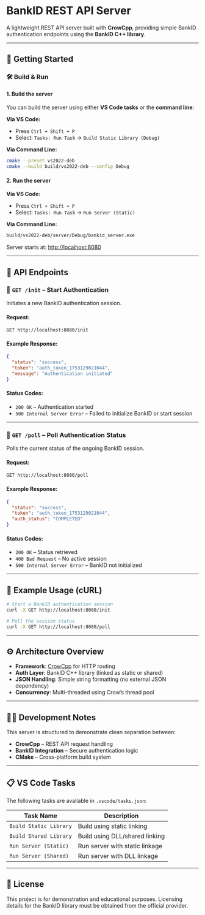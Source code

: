 # BankID REST API Server

A lightweight REST API server built with **CrowCpp**, providing simple BankID authentication endpoints using the **BankID C++ library**.

---

## 🚀 Getting Started

### 🛠 Build & Run

#### 1. **Build the server**

You can build the server using either **VS Code tasks** or the **command line**:

**Via VS Code:**
- Press `Ctrl + Shift + P`
- Select: `Tasks: Run Task` → `Build Static Library (Debug)`

**Via Command Line:**
```bash
cmake --preset vs2022-deb
cmake --build build/vs2022-deb --config Debug
```

#### 2. **Run the server**

**Via VS Code:**
- Press `Ctrl + Shift + P`
- Select: `Tasks: Run Task` → `Run Server (Static)`

**Via Command Line:**
```bash
build/vs2022-deb/server/Debug/bankid_server.exe
```

Server starts at: [http://localhost:8080](http://localhost:8080)

---

## 📡 API Endpoints

### 🔹 `GET /init` – Start Authentication

Initiates a new BankID authentication session.

#### Request:
```
GET http://localhost:8080/init
```

#### Example Response:
```json
{
  "status": "success",
  "token": "auth_token_1753129021044",
  "message": "Authentication initiated"
}
```

#### Status Codes:
- `200 OK` – Authentication started
- `500 Internal Server Error` – Failed to initialize BankID or start session

---

### 🔹 `GET /poll` – Poll Authentication Status

Polls the current status of the ongoing BankID session.

#### Request:
```
GET http://localhost:8080/poll
```

#### Example Response:
```json
{
  "status": "success",
  "token": "auth_token_1753129021044",
  "auth_status": "COMPLETED"
}
```

#### Status Codes:
- `200 OK` – Status retrieved
- `400 Bad Request` – No active session
- `500 Internal Server Error` – BankID not initialized

---

## 🧪 Example Usage (cURL)

```bash
# Start a BankID authentication session
curl -X GET http://localhost:8080/init

# Poll the session status
curl -X GET http://localhost:8080/poll
```

---

## ⚙️ Architecture Overview

- **Framework**: [CrowCpp](https://github.com/CrowCpp/crow) for HTTP routing
- **Auth Layer**: BankID C++ library (linked as static or shared)
- **JSON Handling**: Simple string formatting (no external JSON dependency)
- **Concurrency**: Multi-threaded using Crow’s thread pool

---

## 👨‍💻 Development Notes

This server is structured to demonstrate clean separation between:

- **CrowCpp** – REST API request handling  
- **BankID Integration** – Secure authentication logic  
- **CMake** – Cross-platform build system

---

## 📋 VS Code Tasks

The following tasks are available in `.vscode/tasks.json`:

| Task Name                | Description                       |
|--------------------------|-----------------------------------|
| `Build Static Library`   | Build using static linking        |
| `Build Shared Library`   | Build using DLL/shared linking    |
| `Run Server (Static)`    | Run server with static linkage    |
| `Run Server (Shared)`    | Run server with DLL linkage       |

---

## 📄 License

This project is for demonstration and educational purposes. Licensing details for the BankID library must be obtained from the official provider.